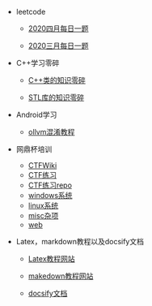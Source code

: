 - leetcode
  
  - [2020四月每日一题](/leetcode/2020April/April.md)
    
  - [2020三月每日一题](/leetcode/2020March/March.md)

- C++学习零碎

  - [C++类的知识零碎](/Cpp/class_define.md)

  - [STL库的知识零碎](/Cpp/STL_define.md)

- Android学习

   - [ollvm混淆教程](/Android/ollvm.md)


- 网鼎杯培训
  - [CTFWiki](https://ctf-wiki.github.io/ctf-wiki/)
  - [CTF练习](https://ctf.bugku.com)
  - [CTF练习repo](/wangding/practice.md)
  - [windows系统](/wangding/windows.md)
  - [linux系统](/wangding/linux.md)
  - [misc杂项](/wangding/misc.md)
  - [web](/wangding/web/md)
  
- Latex，markdown教程以及docsify文档

  - [Latex教程网站](https://www.zybuluo.com/codeep/note/163962)
  
  - [makedown教程网站](https://www.zybuluo.com/mdeditor?url=https://www.zybuluo.com/static/editor/md-help.markdown)

  - [docsify文档](https://docsify.js.org/#/zh-cn/)
  